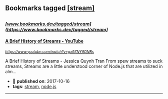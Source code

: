 ## Bookmarks tagged [[stream]](https://www.bookmarks.dev/search?q=[stream])

_<sup><sup>[www.bookmarks.dev/tagged/stream](https://www.bookmarks.dev/tagged/stream)</sup></sup>_
---
#### [A Brief History of Streams - YouTube](https://www.youtube.com/watch?v=gx9ZNY9DNBs)
_<sup>https://www.youtube.com/watch?v=gx9ZNY9DNBs</sup>_

A Brief History of Streams - Jessica Quynh Tran From spew streams to suck streams, Streams are a little understood corner of Node.js that are utilized in alm...
* :calendar: **published on**: 2017-10-16
* **tags**: [stream](../tagged/stream.md), [node.js](../tagged/node.js.md)
---
